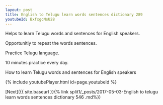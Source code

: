 ```yaml
---
layout: post
title: English to Telugu learn words sentences dictionary 289 
youtubeId: BxfxgcNsU28
---
```

 
 
Helps to learn Telugu words and sentences for English speakers.

Opportunitiy to repeat the words sentences. 

Practice Telugu language. 
 
10 minutes practice every day. 
 
How to learn Telugu words and sentences for English speakers 
 
{% include youtubePlayer.html id=page.youtubeId %}
 
 
[Next]({{ site.baseurl }}{% link  split1/_posts/2017-05-03-English to telugu learn words sentences dictionary 546 .md%})
 
